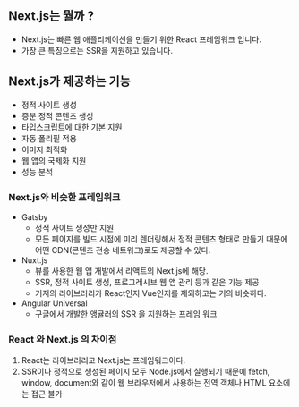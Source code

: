 ## Next.js는 뭘까 ?
 -  Next.js는 빠른 웹 애플리케이션을 만들기 위한 React 프레임워크 입니다. 
 -  가장 큰 특징으로는 SSR을 지원하고 있습니다.

## Next.js가 제공하는 기능
 - 정적 사이트 생성
 - 증분 정적 콘텐츠 생성
 - 타입스크립트에 대한 기본 지원
 - 자동 폴리필 적용
 - 이미지 최적화
 - 웹 앱의 국제화 지원
 - 성능 분석

### Next.js와 비슷한 프레임워크
 - Gatsby
   - 정적 사이트 생성만 지원
   - 모든 페이지를 빌드 시점에 미리 렌더링해서 정적 콘텐츠 형태로 만들기 때문에 어떤 CDN(콘텐츠 전송 네트워크)로도 제공할 수 있다.
 - Nuxt.js
   - 뷰를 사용한 웹 앱 개발에서 리액트의 Next.js에 해당.
   - SSR, 정적 사이트 생성, 프로그레시브 웹 앱 관리 등과 같은 기능 제공
   - 기저의 라이브러리가 React인지 Vue인지를 제외하고는 거의 비슷하다.
 - Angular Universal
   - 구글에서 개발한 앵귤러의 SSR 을 지원하는 프레임 워크 

### React 와 Next.js 의 차이점

 1. React는 라이브러리고 Next.js는 프레임워크이다.
 2. SSR이나 정적으로 생성된 페이지 모두 Node.js에서 실행되기 때문에 fetch, window, document와 같이 웹 브라우저에서 사용하는 전역 객체나 HTML 요소에는 접근 불가